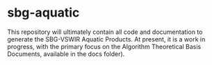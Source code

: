 # sbg-aquatic

This repository will ultimately contain all code and documentation to generate the SBG-VSWIR Aquatic Products. At present, it is a work in progress, with the primary focus on the Algorithm Theoretical Basis Documents, available in the docs folder).